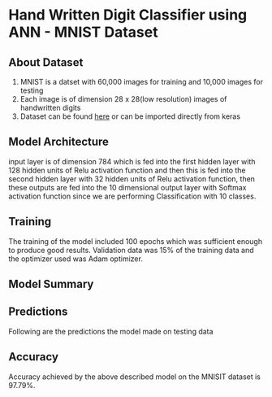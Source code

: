# Hand Written Digit Classifier using ANN - MNIST Dataset
## About Dataset
1. MNIST is a datset with 60,000 images for training and 10,000 images for testing
2. Each image is of dimension 28 x 28(low resolution)  images of handwritten digits
3. Dataset can be found  [here](https://www.kaggle.com/competitions/digit-recognizer/data) or can be imported directly from keras

## Model Architecture
 input layer is of dimension 784 which is fed into the first hidden layer with 128 hidden units of Relu activation function and then this is fed into the second hidden layer with 32 hidden units of Relu activation function, then these outputs are fed into the 10 dimensional output layer with Softmax activation function since we are performing Classification with 10 classes.

## Training
The training of the model included 100 epochs which was sufficient enough to produce good results. Validation data was 15% of the training data and the optimizer used was Adam optimizer.

## Model Summary


## Predictions
Following are the predictions the model made on testing data



## Accuracy
Accuracy achieved by the above described model on the MNISIT dataset is 97.79%.
